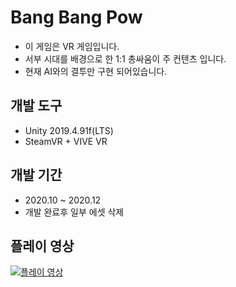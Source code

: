 # Bang Bang Pow
  * 이 게임은 VR 게임입니다.
  * 서부 시대를 배경으로 한 1:1 총싸움이 주 컨텐츠 입니다.
  * 현재 AI와의 결투만 구현 되어있습니다.

## 개발 도구
  * Unity 2019.4.91f(LTS)
  * SteamVR + VIVE VR

## 개발 기간
  * 2020.10 ~ 2020.12
  * 개발 완료후 일부 에셋 삭제 

## 플레이 영상
[![플레이 영상](http://img.youtube.com/vi/rO9sTyEBgoY/0.jpg)](https://youtu.be/rO9sTyEBgoY?t=0s) 
